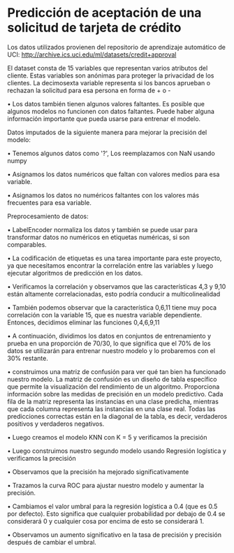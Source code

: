 # Predicción de aceptación de una solicitud de tarjeta de crédito

Los datos utilizados provienen del repositorio de aprendizaje automático de UCI: http://archive.ics.uci.edu/ml/datasets/credit+approval

El dataset consta de 15 variables que representan varios atributos del cliente. Estas variables son anónimas para proteger la privacidad de los clientes. La decimosexta variable representa si los bancos aprueban o rechazan la solicitud para esa persona en forma de + o -

• Los datos también tienen algunos valores faltantes. Es posible que algunos modelos no funcionen con datos faltantes. Puede haber alguna información importante que pueda usarse para entrenar el modelo.

Datos imputados de la siguiente manera para mejorar la precisión del modelo:

• Tenemos algunos datos como '?', Los reemplazamos con NaN usando numpy

• Asignamos los datos numéricos que faltan con valores medios para esa variable.

• Asignamos los datos no numéricos faltantes con los valores más frecuentes para esa variable.

Preprocesamiento de datos:

• LabelEncoder normaliza los datos y también se puede usar para transformar datos no numéricos en etiquetas numéricas, si son comparables.

• La codificación de etiquetas es una tarea importante para este proyecto, ya que necesitamos encontrar la correlación entre las variables y luego ejecutar algoritmos de predicción en los datos.

• Verificamos la correlación y observamos que las características 4,3 y 9,10 están altamente correlacionadas, esto podría conducir a multicolinealidad

• También podemos observar que la característica 0,6,11 tiene muy poca correlación con la variable 15, que es nuestra variable dependiente. Entonces, decidimos eliminar las funciones 0,4,6,9,11

• A continuación, dividimos los datos en conjuntos de entrenamiento y prueba en una proporción de 70/30, lo que significa que el 70% de los datos se utilizarán para entrenar nuestro modelo y lo probaremos con el 30% restante.

• construimos una matriz de confusión para ver qué tan bien ha funcionado nuestro modelo. La matriz de confusión es un diseño de tabla específico que permite la visualización del rendimiento de un algoritmo. Proporciona información sobre las medidas de precisión en un modelo predictivo. Cada fila de la matriz representa las instancias en una clase predicha, mientras que cada columna representa las instancias en una clase real. Todas las predicciones correctas están en la diagonal de la tabla, es decir, verdaderos positivos y verdaderos negativos.

• Luego creamos el modelo KNN con K = 5 y verificamos la precisión

• Luego construimos nuestro segundo modelo usando Regresión logística y verificamos la precisión

• Observamos que la precisión ha mejorado significativamente

• Trazamos la curva ROC para ajustar nuestro modelo y aumentar la precisión.

• Cambiamos el valor umbral para la regresión logística a 0.4 (que es 0.5 por defecto). Esto significa que cualquier probabilidad por debajo de 0.4 se considerará 0 y cualquier cosa por encima de esto se considerará 1.

• Observamos un aumento significativo en la tasa de precisión y precisión después de cambiar el umbral.
